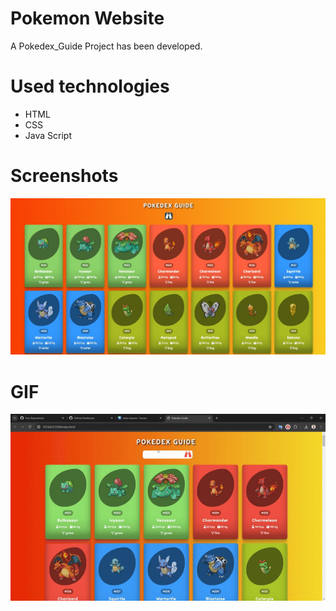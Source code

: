 # Pokemon Website

A Pokedex_Guide Project has been developed.

# Used technologies

- HTML
- CSS
- Java Script

# Screenshots

![](1.jpg)

# GIF

![](JS_Pokedex_Guide.gif)
